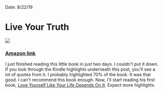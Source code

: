 
Date: 8/22/19

# Live Your Truth

![](https://i.imgur.com/uKaVkya.png)

### [Amazon link](https://www.amazon.com/Live-Your-Truth-Kamal-Ravikant/dp/0989584992)

I just finished reading this little book in just two days. I couldn't put it down. If you look through the Kindle highlights underneath this post, you'll see a lot of quotes from it. I probably highlighted 70% of the book. It was that good. I can't recommend this book enough. Now, I'll start reading his first book, [Love Yourself Like Your Life Depends On It](https://www.amazon.com/Love-Yourself-Like-Your-Depends/dp/1478121734). Expect more highlights.
